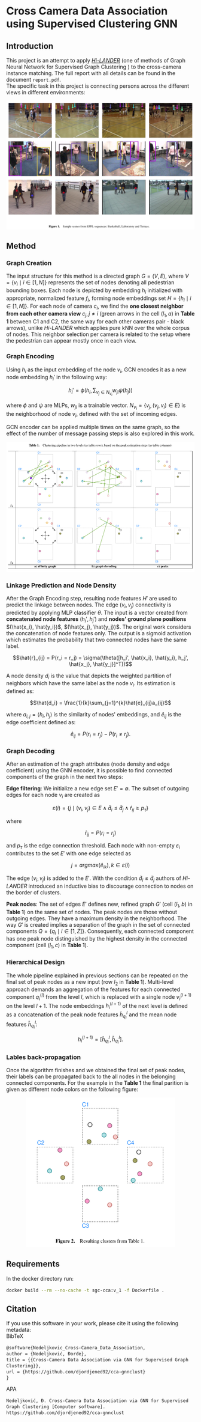 # Cross Camera Data Association using Supervised Clustering GNN
## Introduction
This project is an attempt to apply *[Hi-LANDER](https://arxiv.org/abs/2107.01319)* (one of methods of Graph Neural Network for Supervised Graph Clustering ) to the cross-camera instance matching. The full report with all details can be found in the document `report.pdf`. <br>
The specific task in this project is connecting persons across the different views in different environments:
<p align="center">
<img src="assets/persons_envs_epfl.png">
</p>

## Method
### Graph Creation
The input structure for this method is a directed graph $G = (V,E)$, where
$V = \{v_i \mid i \in [1, N]\}$ represents the set of nodes denoting all pedestrian
bounding boxes. Each node is depicted by embedding $h_i$ initialized with
appropriate, normalized feature $f_i$, forming node embeddings set $H = \{h_i \mid i \in [1, N]\}$.
For each node of camera $c_i$, we find the **one closest neighbor from each other camera
view** $c_j, j \neq i$ (green arrows in the cell $(l_1, a)$ in **Table 1** between C1 and C2, the same way for each other cameras pair - black arrows), unlike *Hi-LANDER*
which applies pure kNN over the whole corpus of nodes. This neighbor selection per camera is related to the setup where the pedestrian can appear mostly once in each view.

### Graph Encoding
Using $h_i$ as the input embedding of the node $v_i$, GCN
encodes it as a new node embedding $h_i'$ in the following way:

$$h_i' = \phi(h_i, \sum_{v_j \in N_{v_i}} w_{ji}\psi(h_j))$$

where $\phi$ and $\psi$ are MLPs, $w_{ji}$ is a trainable vector. $N_{v_i} = \{v_j, (v_j, v_i) \in E\}$
is the neighborhood of node $v_i$, defined with the set of incoming edges.

GCN encoder can be applied multiple times on the same graph, so the effect of the number of message passing steps is also explored in this work.

<p align="center">
<img src="assets/graph_clust_algo.png">
</p>

### Linkage Prediction and Node Density
After the Graph Encoding step, resulting node features $H'$ are used to predict the linkage between nodes. The edge $(v_i, v_j)$ connectivity is predicted by applying MLP classifier $\theta$. The input is a vector created from **concatenated node features** ($h_i', h_j'$) and **nodes' ground plane positions**
$(\hat{x_i}, \hat{y_i})$, $(\hat{x_j}, \hat{y_j})$.
The original work considers the concatenation of node features only.
The output is a sigmoid activation which estimates the probability that two connected nodes have the same label.
```math
\hat{r}_{ij} = P(r_i = r_j) = \sigma(\theta([h_i', \hat{x_i}, \hat{y_i}, h_j', \hat{x_j}, \hat{y_j}]^T))
```

A node density $d_i$ is the value that depicts the weighted partition of neighbors which have the
same label as the node $v_i$. Its estimation is defined as:

```math
\hat{d_i} = \frac{1}{k}\sum_{j=1}^{k}\hat{e}_{ij}a_{ij}
```

where $a_{i,j} = \langle h_i, h_j \rangle$ is the similarity of nodes' embeddings, and
$\hat{e}_{ij}$ is the edge coefficient defined as:

```math
\hat{e}_{ij} = P(r_i = r_j) - P(r_i \neq r_j).
```

### Graph Decoding
After an estimation of the graph attributes (node density and edge coefficient) using the GNN encoder,
it is possible to find connected components of the graph in the next two steps:

**Edge filtering**: We initialize a new edge set $E' = \emptyset$. The subset of
outgoing edges for each node $v_i$ are created as

```math
\varepsilon(i) = \{j \mid (v_i, v_j) \in E \wedge \hat{d}_i \leq \hat{d}_j \wedge \hat{r}_{ij} \geq p_{\tau}\}
```

where

```math
\hat{r}_{ij}=P(r_i=r_j)
```

and $p_{\tau}$ is the edge connection threshold. Each node
with non-empty $\varepsilon_i$ contributes to the set $E'$ with one edge selected as

```math
j=argmax(\hat{e}_{ik}), k \in \varepsilon(i)
```

The edge $(v_i, v_j)$ is added to the $E'$. With the condition $\hat{d}_i \leq \hat{d}_j$
authors of *Hi-LANDER* introduced an inductive bias to discourage connection to nodes on the border of
clusters.

**Peak nodes**: The set of edges $E'$ defines new, refined graph $G'$
(cell $(l_1, b)$ in **Table 1**) on the same set of nodes. The peak nodes are those without outgoing edges.
They have a maximum density in the neighborhood. The way $G'$ is created implies
a separation of the graph in the set of connected components $Q = \{q_i \mid i \in [1, Z]\}$.
Consequently, each connected component has one peak node distinguished by the highest
density in the connected component (cell $(l_1, c)$ in **Table 1**).

### Hierarchical Design
The whole pipeline explained in previous sections can be repeated
on the final set of peak nodes as a new input (row $l_2$ in **Table 1**).
Multi-level approach demands an aggregation of the features for each connected component
$q^{(l)}_i$ from the level $l$, which is replaced with a single node $v^{(l + 1)}_i$ on
the level $l + 1$. The node embeddings $h^{(l + 1)}_i$ of the next level is defined as a
concatenation of the peak node features $\tilde{h}^{l}_{q_{i}}$ and the mean node features
$\bar{h}^{l}_{q_{i}}$:
```math
h^{(l + 1)}_i = [\tilde{h}^{l}_{q_{i}}, \bar{h}^{l}_{q_{i}}].
```

### Lables back-propagation
Once the algorithm finishes and we obtained the final set of peak nodes, their labels can be propagated back to the all nodes in the belonging connected components. For the example in the **Table 1** the final parition is given as different node colors on the following figure:

<p align="center">
<img width=400 src="assets/resulting_clusters.png">
</p>

## Requirements
In the docker directory run:
```bash
docker build --rm --no-cache -t sgc-cca:v_1 -f Dockerfile .
```

## Citation
If you use this software in your work, please cite it using the following metadata:<br>
BibTeX
```
@software{Nedeljkovic_Cross-Camera_Data_Association,
author = {Nedeljković, Đorđe},
title = {{Cross-Camera Data Association via GNN for Supervised Graph Clustering}},
url = {https://github.com/djordjened92/cca-gnnclust}
}
```

APA
```
Nedeljković, Đ. Cross-Camera Data Association via GNN for Supervised Graph Clustering [Computer software]. https://github.com/djordjened92/cca-gnnclust
```